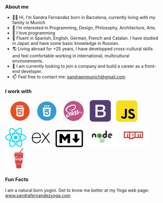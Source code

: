 ### About me

- 👋🏽  Hi, I’m Sandra Fernández born in Barcelona, currently living with my family in Munich
- 💎  I’m interested in Programming, Design, Philosophy, Architecture, Arts.
- 💫  I love programming
- 💬  Fluent in Spanish, English, German, French and Catalan. I have studied in Japan and have some basic knowledge in Russian.
- 🌎  Living abroad for +25 years, I have developped cross-cultural skills and feel comfortable working in international, multicultural        environements.
- 👀  I am currently looking to join a company and build a career as a front-end developer.
- 📫  Feel free to contact me: sandraenmunich@gmail.com 
 
 
### I work with

<img src="images/space.png" width=10> <img src="images/html.png" width=70> <img src="images/space.png" width=10> <img src="images/CSS.png" width=70> <img src="images/space.png" width=10> <img src="images/sass.png" width=70> <img src="images/space.png" width =10> <img src="images/bootstrap.png" width=70> <img src="images/space.png" width = 10> <img src="images/javascript.png" width= 70> <img src="images/space.png" width=10> <img src="images/react.png" width = 70> <img src="images/space.png" width=10> <img src="images/ex.png" width = 60> <img src="images/space.png" width=10> <img src="images/markdown.png" width=90> <img src="images/space.png" width=10> <img src="images/node.png" width= 90> <img src="images/space.png" width=10> <img src="images/npm.png" width = 80> <img src="images/space.png" width=10>  <img src="images/gulp-logo.png" width= 90>


### Fun Facts

I am a natural born yogini. Get to know me better at my Yoga web page: www.sandrafernandezyoga.com



<!---
SandraFernandz/SandraFernandz is a ✨ special ✨ repository because its `README.md` (this file) appears on your GitHub profile.
You can click the Preview link to take a look at your changes.
--->
